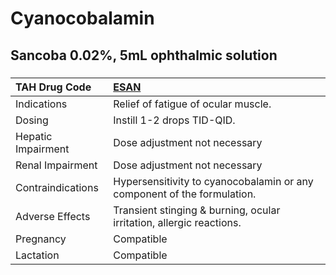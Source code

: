 # Cyanocobalamin

## Sancoba 0.02%, 5mL ophthalmic solution

##### 

| TAH Drug Code      | [ESAN](https://www.tahsda.org.tw/drugs/hissearch.php?drug_code=ESAN)    |
|:-------------------|:------------------------------------------------------------------------|
| Indications        | Relief of fatigue of ocular muscle.                                     |
| Dosing             | Instill 1-2 drops TID-QID.                                              |
| Hepatic Impairment | Dose adjustment not necessary                                           |
| Renal Impairment   | Dose adjustment not necessary                                           |
| Contraindications  | Hypersensitivity to cyanocobalamin or any component of the formulation. |
| Adverse Effects    | Transient stinging & burning, ocular irritation, allergic reactions.    |
| Pregnancy          | Compatible                                                              |
| Lactation          | Compatible                                                              |

